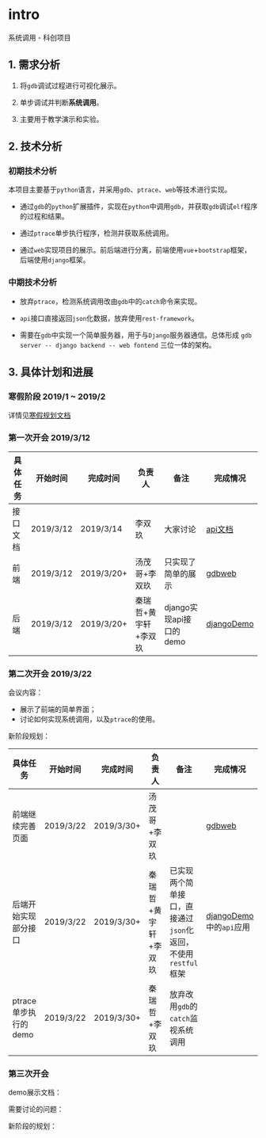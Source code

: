 # intro

系统调用 - 科创项目

## 1. 需求分析

1. 将`gdb`调试过程进行可视化展示。

2. 单步调试并判断**系统调用**。

3. 主要用于教学演示和实验。

## 2. 技术分析

### 初期技术分析

本项目主要基于`python`语言，并采用`gdb`、`ptrace`、`web`等技术进行实现。

- 通过`gdb`的`python`扩展插件，实现在`python`中调用`gdb`，并获取`gdb`调试`elf`程序的过程和结果。

- 通过`ptrace`单步执行程序，检测并获取系统调用。

- 通过`web`实现项目的展示。前后端进行分离，前端使用`vue`+`bootstrap`框架，后端使用`django`框架。

### 中期技术分析

- 放弃`ptrace`，检测系统调用改由`gdb`中的`catch`命令来实现。

- `api`接口直接返回`json`化数据，放弃使用`rest-framework`。

- 需要在`gdb`中实现一个简单服务器，用于与`Django`服务器通信。总体形成 `gdb server -- django backend -- web fontend` 三位一体的架构。

## 3. 具体计划和进展

### 寒假阶段 2019/1 ~ 2019/2

详情见[寒假规划文档](./winHolidayPlan.md)

### 第一次开会 2019/3/12

| 具体任务 | 开始时间 | 完成时间 | 负责人 | 备注 | 完成情况 |
|---|---|---|---|---|---|
| 接口文档 | 2019/3/12 | 2019/3/14 | 李双玖 | 大家讨论 | [api文档](./apiDoc.md)|
| 前端 | 2019/3/12 | 2019/3/20+ | 汤茂哥+李双玖 | 只实现了简单的展示 | [gdbweb](https://github.com/gu-team/gdbweb) |
| 后端 | 2019/3/12 | 2019/3/20+ | 秦瑞哲+黄宇轩+李双玖 | django实现api接口的demo | [djangoDemo](https://github.com/gu-team/djangoDemo) |

### 第二次开会 2019/3/22

会议内容：

- 展示了前端的简单界面；
- 讨论如何实现系统调用，以及`ptrace`的使用。

新阶段规划：

| 具体任务 | 开始时间 | 完成时间 | 负责人 | 备注 | 完成情况 |
|---|---|---|---|---|---|
| 前端继续完善页面 | 2019/3/22 | 2019/3/30+ | 汤茂哥+李双玖 | | [gdbweb](https://github.com/gu-team/gdbweb) |
| 后端开始实现部分接口 | 2019/3/22 | 2019/3/30+ | 秦瑞哲+黄宇轩+李双玖 | 已实现两个简单接口，直接通过`json`化返回，不使用`restful`框架 | [djangoDemo](https://github.com/gu-team/djangoDemo)中的`api`应用 |
| ptrace单步执行的demo | 2019/3/22 | 2019/3/30+ | 秦瑞哲+李双玖 | 放弃改用`gdb`的`catch`监视系统调用 | |

### 第三次开会

demo展示文档：

需要讨论的问题：

新阶段的规划：
